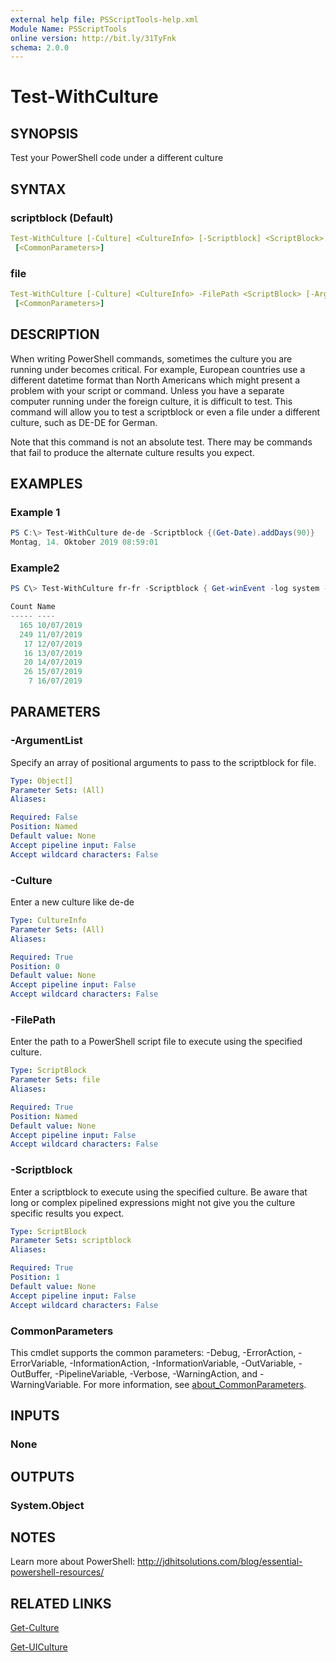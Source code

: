```yaml
---
external help file: PSScriptTools-help.xml
Module Name: PSScriptTools
online version: http://bit.ly/31TyFnk
schema: 2.0.0
---
```


# Test-WithCulture

## SYNOPSIS

Test your PowerShell code under a different culture

## SYNTAX

### scriptblock (Default)

```yaml
Test-WithCulture [-Culture] <CultureInfo> [-Scriptblock] <ScriptBlock> [-ArgumentList <Object[]>]
 [<CommonParameters>]
```

### file

```yaml
Test-WithCulture [-Culture] <CultureInfo> -FilePath <ScriptBlock> [-ArgumentList <Object[]>]
 [<CommonParameters>]
```

## DESCRIPTION

When writing PowerShell commands, sometimes the culture you are running under becomes critical. For example, European countries use a different datetime format than North Americans which might present a problem with your script or command. Unless you have a separate computer running under the foreign culture, it is difficult to test. This command will allow you to test a scriptblock or even a file under a different culture, such as DE-DE for German.

Note that this command is not an absolute test. There may be commands that fail to produce the alternate culture results you expect.

## EXAMPLES

### Example 1

```powershell
PS C:\> Test-WithCulture de-de -Scriptblock {(Get-Date).addDays(90)}
Montag, 14. Oktober 2019 08:59:01
```

### Example2

```powershell
PS C\> Test-WithCulture fr-fr -Scriptblock { Get-winEvent -log system -max 500 | Select-Object -Property TimeCreated,ID,OpCodeDisplayname,Message | Sort-Object -property TimeCreated | Group-Object {$_.timecreated.toshortdatestring()} -noelement }

Count Name
----- ----
  165 10/07/2019
  249 11/07/2019
   17 12/07/2019
   16 13/07/2019
   20 14/07/2019
   26 15/07/2019
    7 16/07/2019
```

## PARAMETERS

### -ArgumentList

Specify an array of positional arguments to pass to the scriptblock for file.

```yaml
Type: Object[]
Parameter Sets: (All)
Aliases:

Required: False
Position: Named
Default value: None
Accept pipeline input: False
Accept wildcard characters: False
```

### -Culture

Enter a new culture like de-de

```yaml
Type: CultureInfo
Parameter Sets: (All)
Aliases:

Required: True
Position: 0
Default value: None
Accept pipeline input: False
Accept wildcard characters: False
```

### -FilePath

Enter the path to a PowerShell script file to execute using the specified culture.

```yaml
Type: ScriptBlock
Parameter Sets: file
Aliases:

Required: True
Position: Named
Default value: None
Accept pipeline input: False
Accept wildcard characters: False
```

### -Scriptblock

Enter a scriptblock to execute using the specified culture. Be aware that long or complex pipelined expressions might not give you the culture specific results you expect.

```yaml
Type: ScriptBlock
Parameter Sets: scriptblock
Aliases:

Required: True
Position: 1
Default value: None
Accept pipeline input: False
Accept wildcard characters: False
```

### CommonParameters

This cmdlet supports the common parameters: -Debug, -ErrorAction, -ErrorVariable, -InformationAction, -InformationVariable, -OutVariable, -OutBuffer, -PipelineVariable, -Verbose, -WarningAction, and -WarningVariable. For more information, see [about_CommonParameters](http://go.microsoft.com/fwlink/?LinkID=113216).

## INPUTS

### None

## OUTPUTS

### System.Object

## NOTES

Learn more about PowerShell:
http://jdhitsolutions.com/blog/essential-powershell-resources/

## RELATED LINKS

[Get-Culture]()

[Get-UICulture]()
